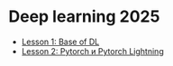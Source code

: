 # Deep learning 2025

- [Lesson 1: Base of DL](lesson1/)
- [Lesson 2: Pytorch и Pytorch Lightning](lesson2/)
